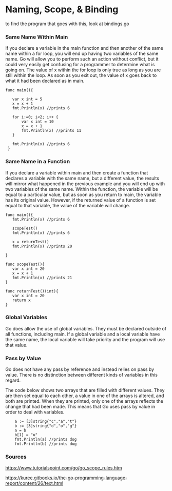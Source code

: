 # Naming, Scope, & Binding
to find the program that goes with this, look at bindings.go

### Same Name Within Main
If you declare a variable in the main function and then another of the same name within a for loop, you will end up having two variables of the same name. Go will allow you to perform such an action without conflict, but it could very easily get confusing for a programmer to determine what is going on. The value of x within the for loop is only true as long as you are still within the loop. As soon as you exit out, the value of x goes back to what it had been declared as in main.
 
 ```
func main(){

	var x int = 5
	x = x + 1
	fmt.Println(x) //prints 6

	for i:=0; i<2; i++ {
		var x int = 10
		x = x + 1
		fmt.Println(x) //prints 11
	}

	fmt.Println(x) //prints 6
  }
```
 
 ### Same Name in a Function
 If you declare a variable within main and then create a function that declares a variable with the same name, but a different value, the results will mirror what happened in the previous example and you will end up with two variables of the same name. Within the function, the variable will be equal to a particular value, but as soon as you return to main, the variable has its original value. However, if the returned value of a function is set equal to that variable, the value of the variable will change. 
 
 ```
 func main(){
 	fmt.Println(x) //prints 6

	scopeTest()
	fmt.Println(x) //prints 6

	x = returnTest()
	fmt.Println(x) //prints 20
  
}

func scopeTest(){
	var x int = 20
	x = x + 1
	fmt.Println(x) //prints 21
}

func returnTest()(int){
	var x int = 20
	return x
}

```

### Global Variables
Go does allow the use of global variables. They must be declared outside of all functions, including main. If a global variable and a local variable have the same name, the local variable will take priority and the program will use that value. 

### Pass by Value
Go does not have any pass by reference and instead relies on pass by value. There is no distinction between different kinds of variables in this regard. 

The code below shows two arrays that are filled with different values. They are then set equal to each other, a value in one of the arrays is altered, and both are printed. When they are printed, only one of the arrays reflects the change that had been made. This means that Go uses pass by value in order to deal with variables. 

```
	a := [3]string{"c","a","t"}
	b := [3]string{"d","o","g"}
	a = b
	b[1] = "u"
	fmt.Println(a) //prints dog
	fmt.Println(b) //prints dug
```

### Sources
https://www.tutorialspoint.com/go/go_scope_rules.htm

https://kuree.gitbooks.io/the-go-programming-language-report/content/26/text.html

